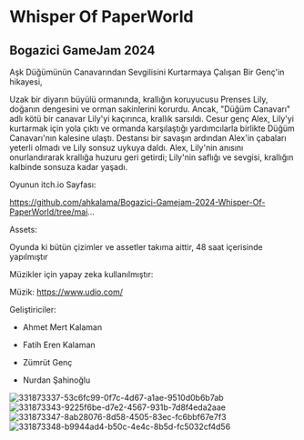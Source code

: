 # Whisper Of PaperWorld
## Bogazici GameJam 2024

Aşk Düğümünün Canavarından Sevgilisini Kurtarmaya Çalışan Bir Genç'in hikayesi,

Uzak bir diyarın büyülü ormanında, krallığın koruyucusu Prenses Lily, doğanın dengesini ve orman sakinlerini korurdu. Ancak, "Düğüm Canavarı" adlı kötü bir canavar Lily'yi kaçırınca, krallık sarsıldı. Cesur genç Alex, Lily'yi kurtarmak için yola çıktı ve ormanda karşılaştığı yardımcılarla birlikte Düğüm Canavarı'nın kalesine ulaştı. Destansı bir savaşın ardından Alex'in çabaları yeterli olmadı ve Lily sonsuz uykuya daldı. Alex, Lily'nin anısını onurlandırarak krallığa huzuru geri getirdi; Lily'nin saflığı ve sevgisi, krallığın kalbinde sonsuza kadar yaşadı.

Oyunun itch.io Sayfası:

https://github.com/ahkalama/Bogazici-Gamejam-2024-Whisper-Of-PaperWorld/tree/mai...

Assets:

Oyunda ki bütün çizimler ve assetler takıma aittir, 48 saat içerisinde yapılmıştır

Müzikler için yapay zeka kullanılmıştır:

Müzik: https://www.udio.com/

Geliştiriciler:

- Ahmet Mert Kalaman 

- Fatih Eren Kalaman

- Zümrüt Genç 

- Nurdan Şahinoğlu 


![331873337-53c6fc99-0f7c-4d67-a1ae-9510d0b6b7ab](https://github.com/astrolil0/Bogazici_Gamejam_2024/assets/113148482/41a466ea-3ea1-469e-95b4-6dfd0fc2a2ec)
![331873343-9225f6be-d7e2-4567-931b-7d8f4eda2aae](https://github.com/astrolil0/Bogazici_Gamejam_2024/assets/113148482/bd1ab1a4-9588-44aa-8c67-f45289569cb1)
![331873347-8ab28076-8d58-4505-83ec-fc6bbf67e7f3](https://github.com/astrolil0/Bogazici_Gamejam_2024/assets/113148482/38010aa7-1180-4369-8d47-bcc1936dc251)
![331873348-b9944ad4-b50c-4e4c-8b5d-fc5032cf4d56](https://github.com/astrolil0/Bogazici_Gamejam_2024/assets/113148482/6d6a8f5d-e121-409b-b7e5-b80ab3e87e33)
